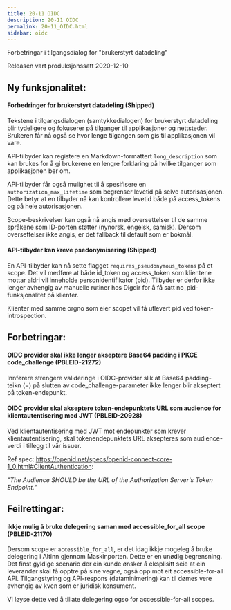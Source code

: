 ```yaml
---
title: 20-11 OIDC
description: 20-11 OIDC
permalink: 20-11_OIDC.html
sidebar: oidc
---
```



Forbetringar i tilgangsdialog for "brukerstyrt datadeling"



Releasen vart produksjonssatt 2020-12-10

## Ny funksjonalitet:


#### Forbedringer for brukerstyrt datadeling (Shipped)

Tekstene i tilgangsdialogen (samtykkedialogen) for brukerstyrt datadeling blir tydeligere og fokuserer på tilganger til applikasjoner og nettsteder. Brukeren får nå også se hvor lenge tilgangen som gis til applikasjonen vil vare.

API-tilbyder kan registere en Markdown-formattert `long_description` som kan brukes for å gi brukerene en lengre forklaring på hvilke tilganger som applikasjonen ber om.

API-tilbyder får også mulighet til å spesifisere en `authorization_max_lifetime` som begrenser levetid på selve autorisasjonen. Dette betyr at en tilbyder nå kan kontrollere levetid både på access\_tokens og på hele autorisasjonen.

Scope-beskrivelser kan også nå angis med oversettelser til de samme språkene som ID-porten støtter (nynorsk, engelsk, samisk). Dersom oversettelser ikke angis, er det fallback til default som er bokmål.




#### API-tilbyder kan kreve psedonymisering (Shipped)

En API-tilbyder kan nå sette flagget `requires_pseudonymous_tokens` på et scope. Det vil medføre at både id\_token og access\_token som klientene mottar aldri vil inneholde personidentifikator (pid). Tilbyder er derfor ikke lenger avhengig av manuelle rutiner hos Digdir for å få satt no\_pid-funksjonalitet på klienter.

Klienter med samme orgno som eier scopet vil få utlevert pid ved token-introspection.



## Forbetringar:

#### OIDC provider skal ikke lenger akseptere Base64 padding i PKCE code_challenge (PBLEID-21272)

Innførere strengere valideringe i OIDC-provider slik at  Base64 padding-teikn (=) på slutten av code_challenge-parameter ikke lenger blir akseptert på token-endepunkt.



#### OIDC provider skal akseptere token-endepunktets URL som audience for klientautentisering med JWT (PBLEID-20928)

Ved klientautentisering med JWT mot endepunkter som krever klientautentisering, skal tokenendepunktets URL aksepteres som audience-verdi i tillegg til vår issuer.  

Ref spec: https://openid.net/specs/openid-connect-core-1_0.html#ClientAuthentication: 

*"The Audience SHOULD be the URL of the Authorization Server's Token Endpoint."*





## Feilrettingar:

#### ikkje mulig å bruke delegering saman med accessible_for_all scope (PBLEID-21170)

Dersom scope er  `accessible_for_all`, er det idag ikkje mogeleg å bruke delegering i Altinn gjennom Maskinporten.  Dette er en unødig begrensning.  Det finst gyldige scenario der ein kunde ønsker å eksplisitt seie at ein leverandør skal få opptre på sine vegne, også opp mot eit accessible-for-all API.   Tilgangstyring og API-respons (dataminimering) kan til dømes vere avhengig av kven som er juridisk konsument.

Vi løyse dette ved å tillate delegering ogso for accessible-for-all scopes.

